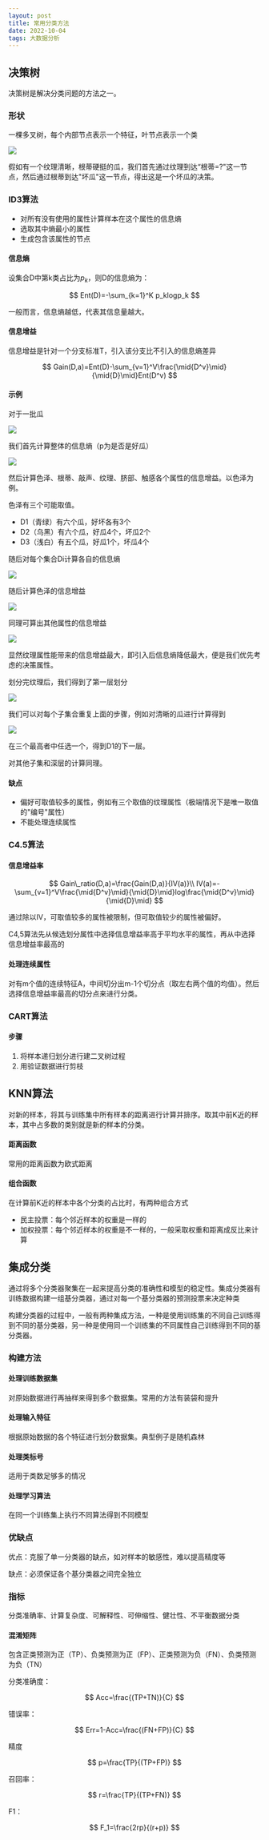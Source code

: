 ```yaml
---
layout: post
title: 常用分类方法
date: 2022-10-04
tags: 大数据分析
---
```


## 决策树

决策树是解决分类问题的方法之一。

### 形状

一棵多叉树，每个内部节点表示一个特征，叶节点表示一个类

![](https://newtank1.github.io/assets/images/QQ截图20221004140912.png)

假如有一个纹理清晰，根蒂硬挺的瓜，我们首先通过纹理到达“根蒂=?"这一节点，然后通过根蒂到达"坏瓜"这一节点，得出这是一个坏瓜的决策。

### ID3算法

- 对所有没有使用的属性计算样本在这个属性的信息熵
- 选取其中熵最小的属性
- 生成包含该属性的节点

#### 信息熵

设集合D中第k类占比为$p_k$，则D的信息熵为：


$$
Ent(D)=-\sum_{k=1}^K p_klogp_k
$$


一般而言，信息熵越低，代表其信息量越大。

#### 信息增益

信息增益是针对一个分支标准T，引入该分支比不引入的信息熵差异


$$
Gain(D,a)=Ent(D)-\sum_{v=1}^V\frac{\mid{D^v}\mid}{\mid{D}\mid}Ent(D^v)
$$


#### 示例

对于一批瓜

![](https://newtank1.github.io/assets/images/QQ截图20221004142330.png)

我们首先计算整体的信息熵（p为是否是好瓜）

![](https://newtank1.github.io/assets/images/QQ截图20221004142402.png)

然后计算色泽、根蒂、敲声、纹理、脐部、触感各个属性的信息增益。以色泽为例。

色泽有三个可能取值。

- D1（青绿）有六个瓜，好坏各有3个
- D2（乌黑）有六个瓜，好瓜4个，坏瓜2个
- D3（浅白）有五个瓜，好瓜1个，坏瓜4个

随后对每个集合Di计算各自的信息熵

![](https://newtank1.github.io/assets/images/QQ截图20221004142650.png)

随后计算色泽的信息增益

![](https://newtank1.github.io/assets/images/QQ截图20221004142805.png)

同理可算出其他属性的信息增益

![](https://newtank1.github.io/assets/images/QQ截图20221004142951.png)

显然纹理属性能带来的信息增益最大，即引入后信息熵降低最大，便是我们优先考虑的决策属性。

划分完纹理后，我们得到了第一层划分

![](https://newtank1.github.io/assets/images/QQ截图20221004143217.png)

我们可以对每个子集合重复上面的步骤，例如对清晰的瓜进行计算得到

![](https://newtank1.github.io/assets/images/QQ截图20221004143256.png)

在三个最高者中任选一个，得到D1的下一层。

对其他子集和深层的计算同理。

#### 缺点

- 偏好可取值较多的属性，例如有三个取值的纹理属性（极端情况下是唯一取值的"编号"属性）
- 不能处理连续属性

### C4.5算法

#### 信息增益率



$$
Gain\_ratio(D,a)=\frac{Gain(D,a)}{IV(a)}\\
IV(a)=-\sum_{v=1}^V\frac{\mid{D^v}\mid}{\mid{D}\mid}log\frac{\mid{D^v}\mid}{\mid{D}\mid}
$$


通过除以IV，可取值较多的属性被限制，但可取值较少的属性被偏好。

C4,5算法先从候选划分属性中选择信息增益率高于平均水平的属性，再从中选择信息增益率最高的

#### 处理连续属性

对有m个值的连续特征A，中间切分出m-1个切分点（取左右两个值的均值）。然后选择信息增益率最高的切分点来进行分类。

### CART算法

#### 步骤

1. 将样本递归划分进行建二叉树过程
2. 用验证数据进行剪枝

## KNN算法

对新的样本，将其与训练集中所有样本的距离进行计算并排序。取其中前K近的样本，其中占多数的类别就是新的样本的分类。

#### 距离函数

常用的距离函数为欧式距离

#### 组合函数

在计算前K近的样本中各个分类的占比时，有两种组合方式

- 民主投票：每个邻近样本的权重是一样的
- 加权投票：每个邻近样本的权重是不一样的，一般采取权重和距离成反比来计算

## 集成分类

通过将多个分类器聚集在一起来提高分类的准确性和模型的稳定性。集成分类器有训练数据构建一组基分类器，通过对每一个基分类器的预测投票来决定种类

构建分类器的过程中，一般有两种集成方法，一种是使用训练集的不同自己训练得到不同的基分类器，另一种是使用同一个训练集的不同属性自己训练得到不同的基分类器。

### 构建方法

#### 处理训练数据集

对原始数据进行再抽样来得到多个数据集。常用的方法有装袋和提升

#### 处理输入特征

根据原始数据的各个特征进行划分数据集。典型例子是随机森林

#### 处理类标号

适用于类数足够多的情况

#### 处理学习算法

在同一个训练集上执行不同算法得到不同模型

### 优缺点

优点：克服了单一分类器的缺点，如对样本的敏感性，难以提高精度等

缺点：必须保证各个基分类器之间完全独立

### 指标

分类准确率、计算复杂度、可解释性、可伸缩性、健壮性、不平衡数据分类

#### 混淆矩阵

包含正类预测为正（TP）、负类预测为正（FP）、正类预测为负（FN）、负类预测为负（TN）

分类准确度：


$$
Acc=\frac{(TP+TN)}{C}
$$


错误率：


$$
Err=1-Acc=\frac{(FN+FP)}{C}
$$


精度


$$
p=\frac{TP}{(TP+FP)}
$$


召回率：


$$
r=\frac{TP}{(TP+FN)}
$$


F1：


$$
F_1=\frac{2rp}{(r+p)}
$$
